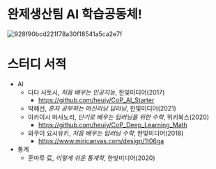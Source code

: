 # 완제생산팀 AI 학습공동체!

![928f90bcd221f78a30f18541a5ca2e7f](https://user-images.githubusercontent.com/52515917/111857507-4a8f0d00-8975-11eb-93d9-c896eb19a561.jpg)

# 스터디 서적

- AI
    - 다다 사토시, *처음 배우는 인공지능*, 한빛미디어(2017)
      - https://github.com/heuiy/CoP_AI_Starter
    - 박해선, *혼자 공부하는 머신러닝 딥러닝*, 한빛미디어(2021)
    - 아카이시 마사노리, *단기로 배우는 딥러닝을 위한 수학*, 위키북스(2020)
      - https://github.com/heuiy/CoP_Deep_Learning_Math
    - 와쿠이 요시유키, *처음 배우는 딥러닝 수학*, 한빛미디어(2018)
      - https://www.miricanvas.com/design/1t06ga
- 통계
    - 혼마루 료, *이렇게 쉬운 통계학*, 한빛미디어(2020)
